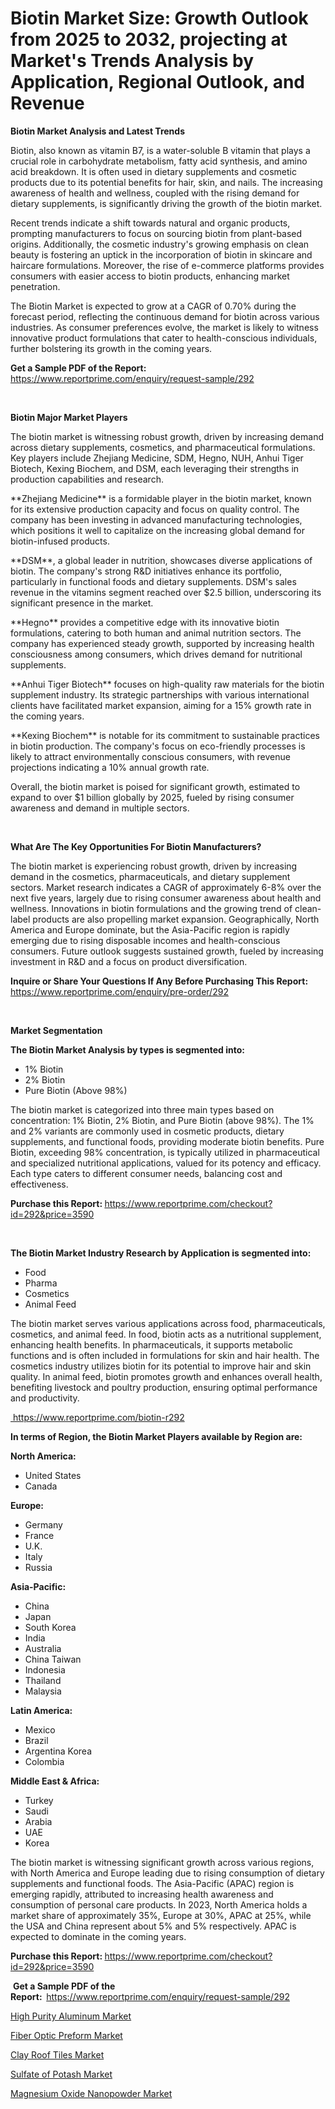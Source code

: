 <p><h1>Biotin Market Size: Growth Outlook from 2025 to 2032, projecting at Market's Trends Analysis by Application, Regional Outlook, and Revenue</h1></p><p><strong>Biotin Market Analysis and Latest Trends</strong></p>
<p><p>Biotin, also known as vitamin B7, is a water-soluble B vitamin that plays a crucial role in carbohydrate metabolism, fatty acid synthesis, and amino acid breakdown. It is often used in dietary supplements and cosmetic products due to its potential benefits for hair, skin, and nails. The increasing awareness of health and wellness, coupled with the rising demand for dietary supplements, is significantly driving the growth of the biotin market.</p><p>Recent trends indicate a shift towards natural and organic products, prompting manufacturers to focus on sourcing biotin from plant-based origins. Additionally, the cosmetic industry's growing emphasis on clean beauty is fostering an uptick in the incorporation of biotin in skincare and haircare formulations. Moreover, the rise of e-commerce platforms provides consumers with easier access to biotin products, enhancing market penetration.</p><p>The Biotin Market is expected to grow at a CAGR of 0.70% during the forecast period, reflecting the continuous demand for biotin across various industries. As consumer preferences evolve, the market is likely to witness innovative product formulations that cater to health-conscious individuals, further bolstering its growth in the coming years.</p></p>
<p><strong>Get a Sample PDF of the Report:&nbsp;</strong> <a href="https://www.reportprime.com/enquiry/request-sample/292?utm_campaign=2005&utm_medium=2&utm_source=Github&utm_content=ia&utm_term=18032025&utm_id=biotin">https://www.reportprime.com/enquiry/request-sample/292</a></p>
<p>&nbsp;</p>
<p><strong>Biotin Major Market Players</strong></p>
<p><p>The biotin market is witnessing robust growth, driven by increasing demand across dietary supplements, cosmetics, and pharmaceutical formulations. Key players include Zhejiang Medicine, SDM, Hegno, NUH, Anhui Tiger Biotech, Kexing Biochem, and DSM, each leveraging their strengths in production capabilities and research.</p><p>**Zhejiang Medicine** is a formidable player in the biotin market, known for its extensive production capacity and focus on quality control. The company has been investing in advanced manufacturing technologies, which positions it well to capitalize on the increasing global demand for biotin-infused products.</p><p>**DSM**, a global leader in nutrition, showcases diverse applications of biotin. The company's strong R&D initiatives enhance its portfolio, particularly in functional foods and dietary supplements. DSM's sales revenue in the vitamins segment reached over $2.5 billion, underscoring its significant presence in the market.</p><p>**Hegno** provides a competitive edge with its innovative biotin formulations, catering to both human and animal nutrition sectors. The company has experienced steady growth, supported by increasing health consciousness among consumers, which drives demand for nutritional supplements.</p><p>**Anhui Tiger Biotech** focuses on high-quality raw materials for the biotin supplement industry. Its strategic partnerships with various international clients have facilitated market expansion, aiming for a 15% growth rate in the coming years.</p><p>**Kexing Biochem** is notable for its commitment to sustainable practices in biotin production. The company's focus on eco-friendly processes is likely to attract environmentally conscious consumers, with revenue projections indicating a 10% annual growth rate.</p><p>Overall, the biotin market is poised for significant growth, estimated to expand to over $1 billion globally by 2025, fueled by rising consumer awareness and demand in multiple sectors.</p></p>
<p>&nbsp;</p>
<p><strong>What Are The Key Opportunities For Biotin Manufacturers?</strong></p>
<p><p>The biotin market is experiencing robust growth, driven by increasing demand in the cosmetics, pharmaceuticals, and dietary supplement sectors. Market research indicates a CAGR of approximately 6-8% over the next five years, largely due to rising consumer awareness about health and wellness. Innovations in biotin formulations and the growing trend of clean-label products are also propelling market expansion. Geographically, North America and Europe dominate, but the Asia-Pacific region is rapidly emerging due to rising disposable incomes and health-conscious consumers. Future outlook suggests sustained growth, fueled by increasing investment in R&D and a focus on product diversification.</p></p>
<p><strong>Inquire or Share Your Questions If Any Before Purchasing This Report:</strong> <a href="https://www.reportprime.com/enquiry/pre-order/292?utm_campaign=2005&utm_medium=2&utm_source=Github&utm_content=ia&utm_term=18032025&utm_id=biotin">https://www.reportprime.com/enquiry/pre-order/292</a></p>
<p>&nbsp;</p>
<p><strong>Market Segmentation</strong></p>
<p><strong>The Biotin Market Analysis by types is segmented into:</strong></p>
<p><ul><li>1% Biotin</li><li>2% Biotin</li><li>Pure Biotin (Above 98%)</li></ul></p>
<p><p>The biotin market is categorized into three main types based on concentration: 1% Biotin, 2% Biotin, and Pure Biotin (above 98%). The 1% and 2% variants are commonly used in cosmetic products, dietary supplements, and functional foods, providing moderate biotin benefits. Pure Biotin, exceeding 98% concentration, is typically utilized in pharmaceutical and specialized nutritional applications, valued for its potency and efficacy. Each type caters to different consumer needs, balancing cost and effectiveness.</p></p>
<p><strong>Purchase this Report:&nbsp;</strong><a href="https://www.reportprime.com/checkout?id=292&price=3590&utm_campaign=2005&utm_medium=2&utm_source=Github&utm_content=ia&utm_term=18032025&utm_id=biotin">https://www.reportprime.com/checkout?id=292&price=3590</a></p>
<p>&nbsp;</p>
<p><strong>The Biotin Market Industry Research by Application is segmented into:</strong></p>
<p><ul><li>Food</li><li>Pharma</li><li>Cosmetics</li><li>Animal Feed</li></ul></p>
<p><p>The biotin market serves various applications across food, pharmaceuticals, cosmetics, and animal feed. In food, biotin acts as a nutritional supplement, enhancing health benefits. In pharmaceuticals, it supports metabolic functions and is often included in formulations for skin and hair health. The cosmetics industry utilizes biotin for its potential to improve hair and skin quality. In animal feed, biotin promotes growth and enhances overall health, benefiting livestock and poultry production, ensuring optimal performance and productivity.</p></p>
<p><a href="https://www.reportprime.com/biotin-r292?utm_campaign=2005&utm_medium=2&utm_source=Github&utm_content=ia&utm_term=18032025&utm_id=biotin">&nbsp;https://www.reportprime.com/biotin-r292</a></p>
<p><strong>In terms of Region, the Biotin Market Players available by Region are:</strong></p>
<p>
    <p> <strong> North America: </strong>
        <ul>
            <li>United States</li>
            <li>Canada</li>
        </ul>
        </p> 
    <p> <strong> Europe: </strong>
        <ul>
            <li>Germany</li>
            <li>France</li>
            <li>U.K.</li>
            <li>Italy</li>
            <li>Russia</li>
        </ul>
        </p> 
    <p> <strong> Asia-Pacific: </strong>
        <ul>
            <li>China</li>
            <li>Japan</li>
            <li>South Korea</li>
            <li>India</li>
            <li>Australia</li>
            <li>China Taiwan</li>
            <li>Indonesia</li>
            <li>Thailand</li>
            <li>Malaysia</li>
        </ul>
        </p> 
    <p> <strong> Latin America: </strong>
        <ul>
            <li>Mexico</li>
            <li>Brazil</li>
            <li>Argentina Korea</li>
            <li>Colombia</li>
        </ul>
        </p> 
    <p> <strong> Middle East & Africa: </strong>
        <ul>
            <li>Turkey</li>
            <li>Saudi</li>
            <li>Arabia</li>
            <li>UAE</li>
            <li>Korea</li>
        </ul>
    </p>
    </p>
<p><p>The biotin market is witnessing significant growth across various regions, with North America and Europe leading due to rising consumption of dietary supplements and functional foods. The Asia-Pacific (APAC) region is emerging rapidly, attributed to increasing health awareness and consumption of personal care products. In 2023, North America holds a market share of approximately 35%, Europe at 30%, APAC at 25%, while the USA and China represent about 5% and 5% respectively. APAC is expected to dominate in the coming years.</p></p>
<p><strong>Purchase this Report: </strong><a href="https://www.reportprime.com/checkout?id=292&price=3590&utm_campaign=2005&utm_medium=2&utm_source=Github&utm_content=ia&utm_term=18032025&utm_id=biotin">https://www.reportprime.com/checkout?id=292&price=3590</a></p>
<p>&nbsp;<strong>Get a Sample PDF of the Report:&nbsp;&nbsp;</strong><a href="https://www.reportprime.com/enquiry/request-sample/292?utm_campaign=2005&utm_medium=2&utm_source=Github&utm_content=ia&utm_term=18032025&utm_id=biotin">https://www.reportprime.com/enquiry/request-sample/292</a></p>
<p><strong></strong></p>
<p><p><a href="https://github.com/kohushamudo3/Market-Research-Report-List-1/blob/main/high-purity-aluminum-market.md?utm_campaign=2005&utm_medium=2&utm_source=Github&utm_content=ia&utm_term=18032025&utm_id=biotin">High Purity Aluminum Market</a></p><p><a href="https://github.com/eskelimaksic/Market-Research-Report-List-1/blob/main/fiber-optic-preform-market.md?utm_campaign=2005&utm_medium=2&utm_source=Github&utm_content=ia&utm_term=18032025&utm_id=biotin">Fiber Optic Preform Market</a></p><p><a href="https://github.com/myrieronays5/Market-Research-Report-List-1/blob/main/clay-roof-tiles-market.md?utm_campaign=2005&utm_medium=2&utm_source=Github&utm_content=ia&utm_term=18032025&utm_id=biotin">Clay Roof Tiles Market</a></p><p><a href="https://github.com/lylyparadise/Market-Research-Report-List-6/blob/main/sulfate-of-potash-market.md?utm_campaign=2005&utm_medium=2&utm_source=Github&utm_content=ia&utm_term=18032025&utm_id=biotin">Sulfate of Potash Market</a></p><p><a href="https://github.com/gogashopkewy/Market-Research-Report-List-1/blob/main/magnesium-oxide-nanopowder-market.md?utm_campaign=2005&utm_medium=2&utm_source=Github&utm_content=ia&utm_term=18032025&utm_id=biotin">Magnesium Oxide Nanopowder Market</a></p></p>